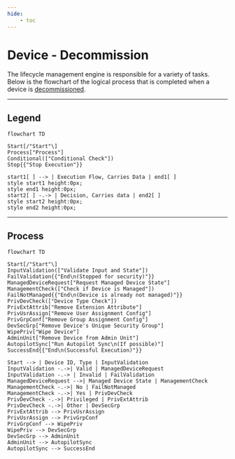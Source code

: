 ```yaml
---
hide:
    - toc
---
```

# Device - Decommission

The lifecycle management engine is responsible for a variety of tasks. Below is the flowchart of the logical process that is completed when a device is [decommissioned](/Getting-Started/Usage-Guide/Lifecycle-Management/Device/1-Decommission/).

---

## Legend

``` mermaid
flowchart TD

Start[/"Start"\]
Process["Process"]
Conditional(["Conditional Check"])
Stop{{"Stop Execution"}}

start1[ ] --> | Execution Flow, Carries Data | end1[ ]
style start1 height:0px;
style end1 height:0px;
start2[ ] -.-> | Decision, Carries data | end2[ ]
style start2 height:0px;
style end2 height:0px;
```

---

## Process

``` mermaid
flowchart TD

Start[/"Start"\]
InputValidation(["Validate Input and State"])
FailValidation{{"End\n(Stopped for security)"}}
ManagedDeviceRequest["Request Managed Device State"]
ManagementCheck(["Check if Device is Managed"])
FailNotManaged{{"End\n(Device is already not managed)"}}
PrivDevCheck(["Device Type Check"])
PrivExtAttrib["Remove Extension Attribute"]
PrivUsrAssign["Remove User Assignment Config"]
PrivGrpConf["Remove Group Assignment Config"]
DevSecGrp["Remove Device's Unique Security Group"]
WipePriv["Wipe Device"]
AdminUnit["Remove Device from Admin Unit"]
AutopilotSync["Run Autopilot Sync\n(If possible)"]
SuccessEnd{{"End\n(Successful Execution)"}}

Start --> | Device ID, Type | InputValidation
InputValidation -.->| Valid | ManagedDeviceRequest
InputValidation -.-> | Invalid | FailValidation
ManagedDeviceRequest -->| Managed Device State | ManagementCheck
ManagementCheck -.->| No | FailNotManaged
ManagementCheck -.->| Yes | PrivDevCheck
PrivDevCheck -.->| Privileged | PrivExtAttrib
PrivDevCheck -.->| Other | DevSecGrp
PrivExtAttrib --> PrivUsrAssign
PrivUsrAssign --> PrivGrpConf
PrivGrpConf --> WipePriv
WipePriv --> DevSecGrp
DevSecGrp --> AdminUnit
AdminUnit --> AutopilotSync
AutopilotSync --> SuccessEnd
```
